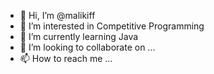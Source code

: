 - 👋 Hi, I’m @malikiff
- 👀 I’m interested in Competitive Programming
- 🌱 I’m currently learning Java
- 💞️ I’m looking to collaborate on ...
- 📫 How to reach me ...

<!---
malikiff/malikiff is a ✨ special ✨ repository because its `README.md` (this file) appears on your GitHub profile.
You can click the Preview link to take a look at your changes.
--->
